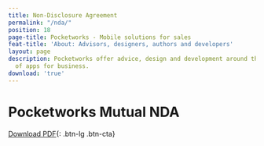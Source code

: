```yaml
---
title: Non-Disclosure Agreement
permalink: "/nda/"
position: 18
page-title: Pocketworks - Mobile solutions for sales
feat-title: 'About: Advisors, designers, authors and developers'
layout: page
description: Pocketworks offer advice, design and development around the implementation
  of apps for business.
download: 'true'
---
```


# Pocketworks Mutual NDA

[Download PDF](https://pocketworks-website.s3.amazonaws.com/mutual-nda.pdf){: .btn-lg .btn-cta}
